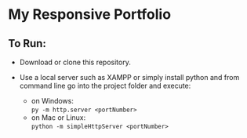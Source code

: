 # My Responsive Portfolio #

## To Run: ##

* Download or clone this repository.
* Use a local server such as XAMPP or simply install python and from command line go into the project folder and execute:

    - on Windows:\
      `py -m http.server <portNumber>`
    - on Mac or Linux:\
      `python -m simpleHttpServer <portNumber>`
